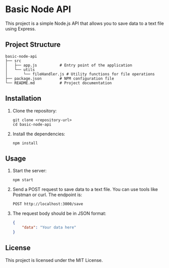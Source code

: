 # Basic Node API

This project is a simple Node.js API that allows you to save data to a text file using Express.

## Project Structure

```
basic-node-api
├── src
│   ├── app.js          # Entry point of the application
│   └── utils
│       └── fileHandler.js # Utility functions for file operations
├── package.json        # NPM configuration file
└── README.md           # Project documentation
```

## Installation

1. Clone the repository:
   ```
   git clone <repository-url>
   cd basic-node-api
   ```

2. Install the dependencies:
   ```
   npm install
   ```

## Usage

1. Start the server:
   ```
   npm start
   ```

2. Send a POST request to save data to a text file. You can use tools like Postman or curl. The endpoint is:
   ```
   POST http://localhost:3000/save
   ```

3. The request body should be in JSON format:
   ```json
   {
       "data": "Your data here"
   }
   ```

## License

This project is licensed under the MIT License.